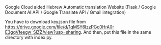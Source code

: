 Google Cloud aided Hebrew Automatic translation Website (Flask / Google Document AI API / Google Translate API / Gmail integration)


You have to download key.json file from https://drive.google.com/file/d/1qMSY6lzzPGc0HrA0-E3gqVfeegw_SlZZ/view?usp=sharing.
And then, put this file in the same directory with index.py.
